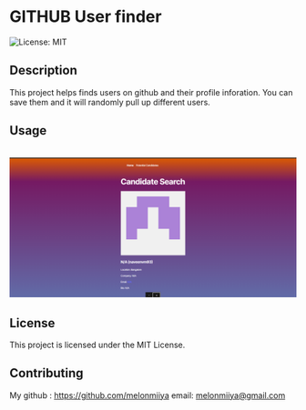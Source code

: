 # GITHUB User finder
  ![License: MIT](https://img.shields.io/badge/License-MIT-blue.svg)

## Description

This project helps finds users on github and their profile inforation. You can save them and it will randomly pull up different users.

## Usage

<br>![screenshot of my page](public/pics/screenshot.png)

## License

This project is licensed under the MIT License.


## Contributing

  My github : https://github.com/melonmiiya
  email: melonmiiya@gmail.com

